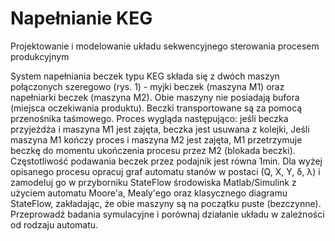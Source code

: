 # Napełnianie KEG

Projektowanie i modelowanie układu sekwencyjnego sterowania procesem produkcyjnym

System napełniania beczek typu KEG składa się z dwóch maszyn połączonych szeregowo  (rys. 1) - myjki beczek (maszyna M1) oraz napełniarki beczek (maszyna M2). Obie maszyny nie posiadają bufora (miejsca oczekiwania produktu). Beczki transportowane są za pomocą przenośnika taśmowego. Proces wygląda następująco: jeśli beczka przyjeżdża i maszyna M1
jest zajęta, beczka jest usuwana z kolejki, Jeśli maszyna M1 kończy proces i maszyna M2 jest zajęta, M1 przetrzymuje beczkę do momentu ukończenia procesu przez M2 (blokada beczki). Częstotliwość podawania beczek przez podajnik jest równa 1min. Dla wyżej opisanego procesu opracuj graf automatu stanów w postaci (Q, X, Y, δ, λ) i zamodeluj go w przyborniku StateFlow środowiska Matlab/Simulink z użyciem automatu Moore'a, Mealy'ego oraz klasycznego diagramu StateFlow, zakładając, że obie maszyny są na początku puste (bezczynne). Przeprowadź badania symulacyjne i porównaj działanie układu w zależności od
rodzaju automatu.

